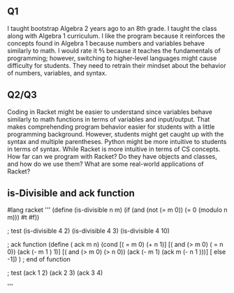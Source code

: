 ## Q1
I taught bootstrap Algebra 2 years ago to an 8th grade. I taught the class along with Algebra 1 curriculum. I like the program because it reinforces the concepts found in Algebra 1 because numbers and variables behave similarly to math. I would rate it ⅘ because it teaches the fundamentals of programming; however, switching to higher-level languages might cause difficulty for students. They need to retrain their mindset about the behavior of numbers, variables, and syntax. 


## Q2/Q3
Coding in Racket might be easier to understand since variables behave similarly to math functions in terms of variables and input/output. That makes comprehending program behavior easier for students with a little programming background.
 However, students might get caught up with the syntax and multiple parentheses.
 Python might be more intuitive to students in terms of syntax. While Racket is more intuitive in terms of CS concepts. How far can we program with Racket? Do they have objects and classes, and how do we use them? What are some real-world applications of Racket?

## is-Divisible and ack function

#lang racket
'''
(define (is-divisible n m)
 (if (and (not (= m 0)) (= 0 (modulo n m)))
                         #t #f))
 
; test
(is-divisible 4 2)
(is-divisible 4 3)
(is-divisible 4 10)

; ack function
(define ( ack m n)
  (cond [( = m 0) (+ n 1)]
       [( and (> m 0) ( = n 0)) (ack (- m 1 ) 1)]
       [( and (> m 0) (> n 0)) (ack (- m 1) (ack m (- n 1 )))]
       [ else -1])
  ) ; end of function

 ; test
(ack 1 2)
(ack 2 3)
(ack 3 4)

'''
